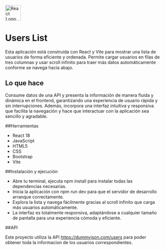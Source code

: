 <img src="https://upload.wikimedia.org/wikipedia/commons/a/a7/React-icon.svg" alt="React Logo" width="50" />




# Users List

Esta aplicación está construida con React y Vite para mostrar una lista de usuarios de forma eficiente y ordenada. Permite cargar usuarios en filas de tres columnas y usar scroll infinito para traer más datos automáticamente conforme se navega hacia abajo.

## Lo que hace

Consume datos de una API y presenta la información de manera fluida y dinámica en el frontend, garantizando una experiencia de usuario rápida y sin interrupciones. Además, incorpora una interfaz intuitiva y responsiva que facilita la navegación y hace que interactuar con la aplicación sea sencillo y agradable.

##Herramientas

- React 18
- JavaScript
- HTML5
- CSS
- Bootstrap
- Vite

##Instalación y ejecución

- Abre tu terminal, ejecuta npm install para instalar todas las dependencias necesarias.
- Inicia la aplicación con npm run dev para que el servidor de desarrollo arranque correctamente.
- Explora la lista y navega fácilmente gracias al scroll infinito que carga más usuarios automáticamente.
- La interfaz es totalmente responsiva, adaptándose a cualquier tamaño de pantalla para una experiencia cómoda y eficiente.

##API

Este proyecto utiliza la API https://dummyjson.com/users para poder obtener toda la informacion de los usuarios correspondientes.
